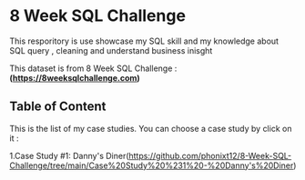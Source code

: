# 8 Week SQL Challenge
This resporitory is use showcase my SQL skill and my knowledge about SQL query , cleaning and understand business inisght

This dataset is from 8 Week SQL Challenge : **(https://8weeksqlchallenge.com)**

## Table of Content

This is the list of my case studies. You can choose a case study by click on it :

1.Case Study #1: Danny's Diner(https://github.com/phonixt12/8-Week-SQL-Challenge/tree/main/Case%20Study%20%231%20-%20Danny's%20Diner)
